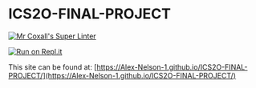 # ICS2O-FINAL-PROJECT

[![Mr Coxall's Super Linter](https://github.com/Alex-Nelson-1/ICS2O-FINAL-PROJECT/workflows/Mr%20Coxall's%20Super%20Linter/badge.svg)](https://github.com/Alex-Nelson-1/ICS2O-FINAL-PROJECT/actions)

[![Run on Repl.it](https://repl.it/badge/github/Alex-Nelson-1/ICS2O-FINAL-PROJECT)](https://repl.it/github/Alex-Nelson-1/ICS2O-FINAL-PROJECT)

This site can be found at: [https://Alex-Nelson-1.github.io/ICS2O-FINAL-PROJECT/](https://Alex-Nelson-1.github.io/ICS2O-FINAL-PROJECT/)
